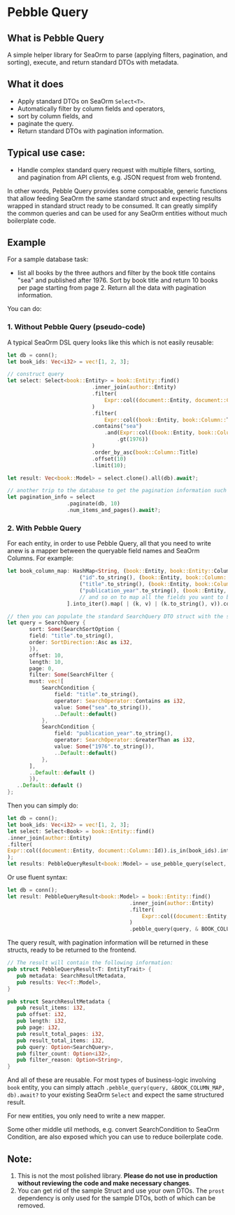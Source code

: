 # Pebble Query

## What is Pebble Query

A simple helper library for SeaOrm to parse (applying filters, pagination, and sorting), execute, and return standard
DTOs with metadata.

## What it does

- Apply standard DTOs on SeaOrm `Select<T>`.
- Automatically filter by column fields and operators,
- sort by column fields, and
- paginate the query.
- Return standard DTOs with pagination information.

## Typical use case:

- Handle complex standard query request with multiple filters, sorting, and pagination from API clients, e.g. JSON
  request from web frontend.

In other words, Pebble Query provides some composable, generic functions that allow feeding SeaOrm the same standard
struct and expecting results wrapped in standard struct ready to be consumed. It can greatly simplify the common queries
and can be used for any SeaOrm entities without much boilerplate code.

## Example

For a sample database task:

- list all books by the three authors and filter by the book title contains "sea" and published after 1976. Sort by book
  title and return 10 books per page starting from page 2. Return all the data with pagination information.

You can do:

### 1. Without Pebble Query (pseudo-code)

A typical SeaOrm DSL query looks like this which is not easily reusable:

 ```rust
 let db = conn();
let book_ids: Vec<i32> = vec![1, 2, 3];

// construct query
let select: Select<book::Entity> = book::Entity::find()
                            .inner_join(author::Entity)
                            .filter(
                                Expr::col((document::Entity, document::Column::Id)).is_in(book_ids).into_condition() // filter by book ids
                            )
                            .filter(
                                Expr::col((book::Entity, book::Column::Title)) // contains "sea"
                            .contains("sea")
                                .and(Expr::col((book::Entity, book::Column::PublicationYear)) // published after 1976
                                    .gt(1976))
                            )
                            .order_by_asc(book::Column::Title)
                            .offset(10)
                            .limit(10);

let result: Vec<book::Model> = select.clone().all(db).await?;

// another trip to the database to get the pagination information such as total number of items and pages.
let pagination_info = select
                    .paginate(db, 10)
                    .num_items_and_pages().await?;

 ```

### 2. With Pebble Query

For each entity, in order to use Pebble Query, all that you need to write anew is a mapper between the queryable field
names and SeaOrm Columns. For example:

 ```rust
let book_column_map: HashMap<String, (book::Entity, book::Entity::Column) > = std::collections::HashMap::from([
                        ("id".to_string(), (book::Entity, book::Column::Id)),
                        ("title".to_string(), (book::Entity, book::Column::Title)),
                        ("publication_year".to_string(), (book::Entity, book::Column::PublicationYear)),
                        // and so on to map all the fields you want to be able to query
                    ].into_iter().map( | (k, v) | (k.to_string(), v)).collect();
 ```

 ```rust
 // then you can populate the standard SearchQuery DTO struct with the same query as above. Our example below is handwritten, but usually is generated and fed to SeaOrm backend. In fact, you can simply provide None for the `SearchQuery` parameter to Pebble Query and it will return all the results filtered by your initial `Select<T>`.
let query = SearchQuery {
        sort: Some(SearchSortOption {
        field: "title".to_string(),
        order: SortDirection::Asc as i32,
        }),
        offset: 10,
        length: 10,
        page: 0,
        filter: Some(SearchFilter {
        must: vec![
            SearchCondition {
                field: "title".to_string(),
                operator: SearchOperator::Contains as i32,
                value: Some("sea".to_string()),
                ..Default::default()
            },
            SearchCondition {
                field: "publication_year".to_string(),
                operator: SearchOperator::GreaterThan as i32,
                value: Some("1976".to_string()),
                ..Default::default()
            },
        ],
        ..Default::default ()
        }),
    ..Default::default ()
};
 ```

Then you can simply do:

 ```rust
 let db = conn();
let book_ids: Vec<i32> = vec![1, 2, 3];
let select: Select<Book> = book::Entity::find()
.inner_join(author::Entity)
.filter(
Expr::col((document::Entity, document::Column::Id)).is_in(book_ids).into_condition() // filter by book ids
);
let results: PebbleQueryResult<book::Model> = use_pebble_query(select, query, & BOOK_COLUMN_MAP, db).await?;
 ```

Or use fluent syntax:

 ```rust
let db = conn();
let result: PebbleQueryResult<book::Model> = book::Entity::find()
                                        .inner_join(author::Entity)
                                        .filter(
                                            Expr::col((document::Entity, document::Column::Id)).is_in(doc_ids).into_condition()
                                        )
                                        .pebble_query(query, & BOOK_COLUMN_MAP, db).await?; // add this to your existing `Select`.
 ```

The query result, with pagination information will be returned in these structs, ready to be returned to the frontend.

 ```rust
 // The result will contain the following information:
pub struct PebbleQueryResult<T: EntityTrait> {
    pub metadata: SearchResultMetadata,
    pub results: Vec<T::Model>,
}

pub struct SearchResultMetadata {
    pub result_items: i32,
    pub offset: i32,
    pub length: i32,
    pub page: i32,
    pub result_total_pages: i32,
    pub result_total_items: i32,
    pub query: Option<SearchQuery>,
    pub filter_count: Option<i32>,
    pub filter_reason: Option<String>,
}
 ```

And all of these are reusable. For most types of business-logic involving `book` entity, you can simply
attach `.pebble_query(query, &BOOK_COLUMN_MAP, db).await?` to your existing SeaOrm `Select` and expect the same
structured result.

For new entities, you only need to write a new mapper.

Some other middle util methods, e.g. convert SearchCondition to SeaOrm Condition, are also exposed which you can use to
reduce boilerplate code.

## Note:

1. This is not the most polished library. __Please do not use in production without reviewing the code and make
   necessary changes__.
2. You can get rid of the sample Struct and use your own DTOs. The `prost` dependency is only used for the sample DTOs,
   both of which can be removed.